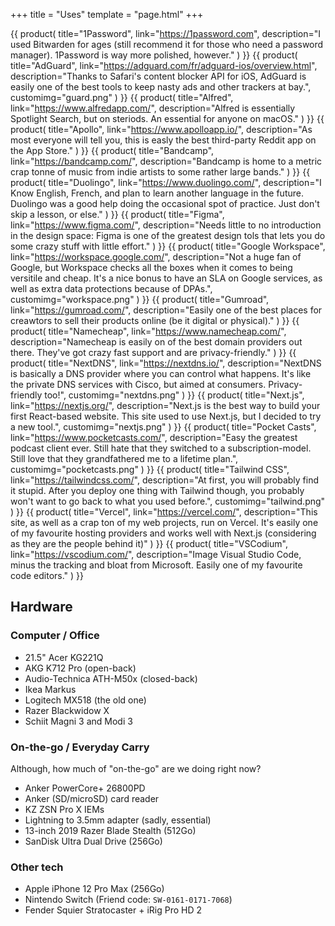 +++
title = "Uses"
template = "page.html"
+++

<section class="use-grid">

{{ product(
    title="1Password",
    link="https://1password.com",
    description="I used Bitwarden for ages (still recommend it for those who need a password manager). 1Password is way more polished, however."
) }}
{{ product(
    title="AdGuard",
    link="https://adguard.com/fr/adguard-ios/overview.html",
    description="Thanks to Safari's content blocker API for iOS, AdGuard is easily one of the best tools to keep nasty ads and other trackers at bay.",
    customimg="guard.png"
) }}
{{ product(
    title="Alfred",
    link="https://www.alfredapp.com/",
    description="Alfred is essentially Spotlight Search, but on steriods. An essential for anyone on macOS."
) }}
{{ product(
    title="Apollo",
    link="https://www.apolloapp.io/",
    description="As most everyone will tell you, this is easly the best third-party Reddit app on the App Store."
) }}
{{ product(
    title="Bandcamp",
    link="https://bandcamp.com/",
    description="Bandcamp is home to a metric crap tonne of music from indie artists to some rather large bands."
) }}
{{ product(
    title="Duolingo",
    link="https://www.duolingo.com/",
    description="I Know English, French, and plan to learn another language in the future. Duolingo was a good help doing the occasional spot of practice. Just don't skip a lesson, or else."
) }}
{{ product(
    title="Figma",
    link="https://www.figma.com/",
    description="Needs little to no introduction in the design space: Figma is one of the greatest design tols that lets you do some crazy stuff with little effort."
) }}
{{ product(
    title="Google Workspace",
    link="https://workspace.google.com/",
    description="Not a huge fan of Google, but Workspace checks all the boxes when it comes to being versitile and cheap. It's a nice bonus to have an SLA on Google services, as well as extra data protections because of DPAs.",
    customimg="workspace.png"
) }}
{{ product(
    title="Gumroad",
    link="https://gumroad.com/",
    description="Easily one of the best places for creawtors to sell their products online (be it digital or physical)."
) }}
{{ product(
    title="Namecheap",
    link="https://www.namecheap.com/",
    description="Namecheap is easily on of the best domain providers out there. They've got crazy fast support and are privacy-friendly."
) }}
{{ product(
    title="NextDNS",
    link="https://nextdns.io/",
    description="NextDNS is basically a DNS provider where you can control what happens. It's like the private DNS services with Cisco, but aimed at consumers. Privacy-friendly too!",
    customimg="nextdns.png"
) }}
{{ product(
    title="Next.js",
    link="https://nextjs.org/",
    description="Next.js is the best way to build your first React-based website. This site used to use Next.js, but I decided to try a new tool.",
    customimg="nextjs.png"
) }}
{{ product(
    title="Pocket Casts",
    link="https://www.pocketcasts.com/",
    description="Easy the greatest podcast client ever. Still hate that they switched to a subscription-model. Still love that they grandfathered me to a lifetime plan.",
    customimg="pocketcasts.png"
) }}
{{ product(
    title="Tailwind CSS",
    link="https://tailwindcss.com/",
    description="At first, you will probably find it stupid. After you deploy one thing with Tailwind though, you probably won't want to go back to what you used before.",
    customimg="tailwind.png"
) }}
{{ product(
    title="Vercel",
    link="https://vercel.com/",
    description="This site, as well as a crap ton of my web projects, run on Vercel. It's easily one of my favourite hosting providers and works well with Next.js (considering as they are the people behind it)"
) }}
{{ product(
    title="VSCodium",
    link="https://vscodium.com/",
    description="Image Visual Studio Code, minus the tracking and bloat from Microsoft. Easily one of my favourite code editors."
) }}

</section>

## Hardware
### Computer / Office
- 21.5" Acer KG221Q
- AKG K712 Pro (open-back)
- Audio-Technica ATH-M50x (closed-back)
- Ikea Markus
- Logitech MX518 (the old one)
- Razer Blackwidow X
- Schiit Magni 3 and Modi 3

### On-the-go / Everyday Carry
Although, how much of "on-the-go" are we doing right now?
- Anker PowerCore+ 26800PD
- Anker (SD/microSD) card reader
- KZ ZSN Pro X IEMs
- Lightning to 3.5mm adapter (sadly, essential)
- 13-inch 2019 Razer Blade Stealth (512Go)
- SanDisk Ultra Dual Drive (256Go)

### Other tech
- Apple iPhone 12 Pro Max (256Go)
- Nintendo Switch (Friend code: `SW-0161-0171-7068`)
- Fender Squier Stratocaster + iRig Pro HD 2